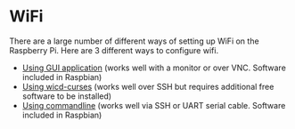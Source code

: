 # WiFi

There are a large number of different ways of setting up WiFi on the Raspberry Pi. Here are 3 different ways to configure wifi.
  
- [Using GUI application](http://learn.adafruit.com/adafruits-raspberry-pi-lesson-3-network-setup/setting-up-wifi-with-raspbian) (works well with a monitor or over VNC. Software included in Raspbian)
- [Using wicd-curses](http://www.raspyfi.com/wi-fi-on-raspberry-pi-a-simple-guide/) (works well over SSH but requires additional free software to be installed)
- [Using commandline](wireless-commandline.md) (works well via SSH or UART serial cable. Software included in Raspbian)
